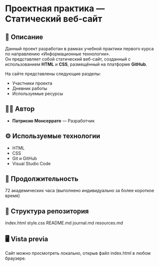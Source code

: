# Проектная практика — Статический веб-сайт

## 👋 Описание
Данный проект разработан в рамках учебной практики первого курса по направлению «Информационные технологии».  
Он представляет собой статический веб-сайт, созданный с использованием **HTML** и **CSS**, размещённый на платформе **GitHub**.

На сайте представлены следующие разделы:
- Участники проекта  
- Дневник работы  
- Используемые ресурсы

## 🧑‍💻 Автор
- **Патрисио Монсеррате** — Разработчик

## ⚙️ Используемые технологии
- HTML
- CSS
- Git и GitHub  
- Visual Studio Code

## 📅 Продолжительность
72 академических часа (выполнено индивидуально за более короткое время)

## 📂 Структура репозитория
index.html
style.css
README.md
journal.md
resources.md

## 🖥️ Vista previa
Сайт можно просмотреть локально, открыв файл index.html в любом браузере.
